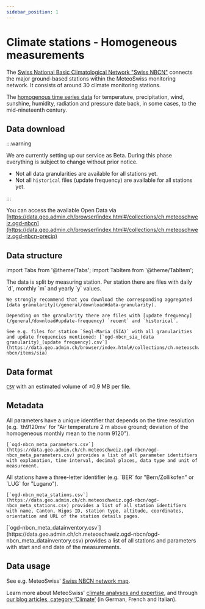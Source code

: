 ```yaml
---
sidebar_position: 1
---
```


# Climate stations - Homogeneous measurements
The [Swiss National Basic Climatological Network "Swiss NBCN"](https://www.meteoswiss.admin.ch/weather/measurement-systems/land-based-stations/swiss-national-basic-climatological-network.html) connects the major ground-based stations within the MeteoSwiss monitoring network. It consists of around 30 climate monitoring stations.

The [homogenous time series data](https://www.meteoswiss.admin.ch/climate/climate-change/changes-in-temperature-precipitation-and-sunshine/homogeneous-data-series-since-1864.html) for temperature, precipitation, wind, sunshine, humidity, radiation and pressure date back, in some cases, to the mid-nineteenth century.

## Data download

:::warning

We are currently setting up our service as Beta. During this phase everything is subject to change without prior notice.
- Not all data granularities are available for all stations yet.
- Not all `historical` files (update frequency) are available for all stations yet.

:::

You can access the available Open Data via [https://data.geo.admin.ch/browser/index.html#/collections/ch.meteoschweiz.ogd-nbcn](https://data.geo.admin.ch/browser/index.html#/collections/ch.meteoschweiz.ogd-nbcn-precip)

## Data structure

import Tabs from '@theme/Tabs';
import TabItem from '@theme/TabItem';

<Tabs queryString="data-structure">
  <TabItem value="files-per-station" label="Files per station">
    The data is split by measuring station. Per station there are files with daily `d`, monthly `m` and yearly `y` values.

    We strongly recommend that you download the corresponding aggregated [data granularity](/general/download#data-granularity).
   
    Depending on the granularity there are files with [update frequency](/general/download#update-frequency) `recent` and `historical`.
    
    See e.g. files for station `Segl-Maria (SIA)` with all granularities and update frequencies mentioned: [`ogd-nbcn_sia_(data granularity)_(update frequency).csv`](https://data.geo.admin.ch/browser/index.html#/collections/ch.meteoschweiz.ogd-nbcn/items/sia)
  </TabItem>
</Tabs>

## Data format

[`CSV`](https://opendatadocs.meteoswiss.ch/general/download#column-separators-and-decimal-dividers) with an estimated volume of ≤0.9 MB per file.

## Metadata

<Tabs queryString="metadata">
  <TabItem value="parameters" label="Parameter">
    All parameters have a unique identifier that depends on the time resolution (e.g. `th9120mv` for "Air temperature 2 m above ground; deviation of the homogeneous monthly mean to the norm 9120").
    
    [`ogd-nbcn_meta_parameters.csv`](https://data.geo.admin.ch/ch.meteoschweiz.ogd-nbcn/ogd-nbcn_meta_parameters.csv) provides a list of all parameter identifiers with explanation, time interval, decimal places, data type and unit of measurement.
  </TabItem>
  <TabItem value="stations" label="Stations">
    All stations have a three-letter identifier (e.g. `BER` for "Bern/Zollikofen" or `LUG` for "Lugano").
    
    [`ogd-nbcn_meta_stations.csv`](https://data.geo.admin.ch/ch.meteoschweiz.ogd-nbcn/ogd-nbcn_meta_stations.csv) provides a list of all station identifiers with name, Canton, Wigos ID, station type, altitude, coordinates, orientation and URL of the station details pages.
  </TabItem>
  <TabItem value="data-inventory" label="Data inventory">
    [`ogd-nbcn_meta_datainventory.csv`](https://data.geo.admin.ch/ch.meteoschweiz.ogd-nbcn/ogd-nbcn_meta_datainventory.csv) provides a list of all stations and parameters with start and end date of the measurements.
  </TabItem>
</Tabs>

## Data usage

See e.g. MeteoSwiss' [Swiss NBCN network map](https://www.meteoswiss.admin.ch/services-and-publications/applications/measurement-values-and-measuring-networks.html#param=messnetz-klima&lang=en&table=false&compare=y).

Learn more about MeteoSwiss' [climate analyses and expertise](https://www.meteoswiss.admin.ch/services-and-publications/service/weather-and-climate-products/climate-analyses-and-expertise.html), and through [our blog articles, category ‘Climate’](https://www.meteoschweiz.admin.ch/ueber-uns/meteoschweiz-blog.html#order=date-desc&page=1&pageGroup=blog-article&tenant=mchweb&category=climate) (in German, French and Italian).
